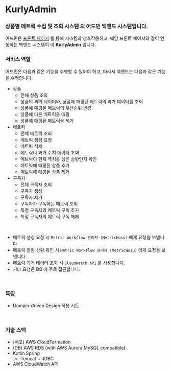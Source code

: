 # KurlyAdmin

### 상품별 메트릭 수집 및 조회 시스템 의 어드민 백엔드 시스템입니다.

어드민은 [프론트 페이지](https://github.com/kurly-master-2022/KurlyAdminFront) 를 통해 시스템과 상호작용하고, 해당 프론트 페이지와 같이 연동하는 백엔드 시스템이 이 **KurlyAdmin** 입니다.

### 서비스 역할

어드민은 다음과 같은 기능을 수행할 수 있어야 하고, 따라서 백엔드는 다음과 같은 기능을 수행합니다.

- 상품
  - 전체 상품 조회
  - 상품의 과거 데이터와, 상품에 매핑된 메트릭의 과거 데이터를 조회
  - 상품에 매핑된 메트릭의 우선순위 변경
  - 상품에 다른 메트릭을 매핑
  - 상품에 매핑된 메트릭을 제거
- 메트릭
  - 전체 메트릭 조회
  - 메트릭 생성 요청
  - 메트릭 삭제
  - 메트릭의 과거 수치 데이터 조회
  - 메트릭이 현재 역치를 넘은 상황인지 확인
  - 메트릭에 매핑된 상품 추가
  - 메트릭에 매핑된 상품 제거
- 구독자
  - 전체 구독자 조회
  - 구독자 생성
  - 구독자 제거
  - 구독자가 구독하는 메트릭 조회
  - 특정 구독자의 메트릭 구독 추가
  - 특정 구독자의 메트릭 구독 해제

<br>

- 메트릭 생성 요청 시 `Metric Workflow 관리자 (MetricHosu)` 에게 요청을 보냅니다
- 메트릭 알람 상황 확인 시 `Metric Workflow 관리자 (MetricHosu)` 에게 요청을 보냅니다
- 메트릭 과거 데이터 조회 시 `CloudWatch API` 를 사용합니다.
- 기타 요청은 DB 에 주로 접근합니다.

<br>

### 특징
- Domain-driven Design 적용 시도

<br>

### 기술 스택

- (배포) AWS CloudFormation
- (DB) AWS RDS (with AWS Aurora MySQL compatible)
- Kotlin Spring 
  - Tomcat + JDBC
- AWS CloudWatch API

